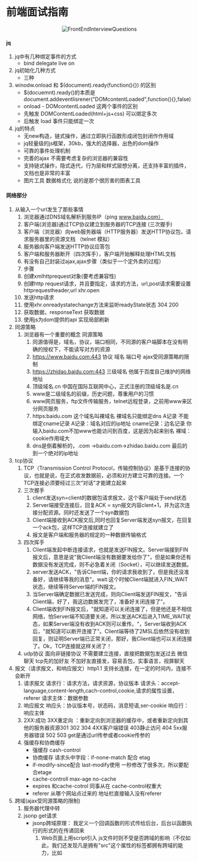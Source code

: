 # 前端面试指南

<!--more-->

<p align="center">
<img alt="FrontEndInterviewQuestions" src="https://github.com/tonyDx/front-end-interview-questions-cn/blob/master/assets/main.png?raw=true">
</p>


#### jq
1. jq中有几种绑定事件的方式
    - bind delegate live on
2. jq初始化几种方式
    - 三种
3. winodw.onload  和 $(document).ready(function(){}) 的区别
    - $(docuemnt).ready()的本质是 document.addeventlisrener("DOMcontentLoaded",function(){},false)
    - onload - DOMcontentLoaded  这两个事件的区别
    - 先触发 DOMContentLoaded(html+js+css)  可以绑定多次
    - 后触发 load 事件只能绑定一次
4. jq的特点
    - 无new构造，链式操作，通过立即执行函数形成闭包封闭作作用域
    - jq轻量级的js框架，30kb，强大的选择器，出色的dom操作
    - 可靠的事件处理机制
    - 完善的ajax 不需要考虑复杂的浏览器的兼容性
    - 支持链式操作，隐式迭代，行为层和样式层想分离，还支持丰富的插件，文档也是非常的丰富
    - 图片工具 数据格式化  说的是那个很厉害的图表工具
####  网络部分
1. 从输入一个url发生了那些事情
    1. 浏览器通过DNS域名解析到服务IP（ping www.baidu.com）
    2. 客户端(浏览器)通过TCP协议建立到服务器的TCP连接  (三次握手)
    3. 客户端（浏览器）向web服务器端（HTTP服务器）发送HTTP协议包，请求服务器里的资源文档 （telnet 模拟）
    4. 服务器向客户端发送HTTP协议应答包
    5. 客户端和服务器断开（四次挥手），客户端开始解释处理HTML文档
    2. 有没有自己封装过ajax,ajax步骤（类似于一个定外卖的过程）
    1. 步骤
    1. 创建xmlhttprequest对象(要考虑兼容性)
    2. 创建http request请求，并且要指定，请求的方法，url,post请求需要设置httprequestheader,url xhr.open
    3. 发送http请求
    4. 使用xhr.onreadystatechange方法来监听readyState状态  304 200
    5. 获取数据，responseText 获取数据
    6. 使用js为dom提供的api 实现局部刷新
3. 同源策略
    1. 浏览器有一个重要的概念 同源策略
       1. 同源值得是，域名，协议，端口相同，不同源的客户端脚本在没有明确的授权下，不能读写对方的资源
       2. https://www.baidu.com:443 协议 域名 端口号  ajax受同源策略的限制
       3. https://zhidao.baidu.com:443  三级域名   他属于百度自己维护的网络地址
       4. 顶级域名.cn 中国在国际互联网中心，正式注册的顶级域名是.cn
       5. www是二级域名的前缀，历史问题，尊重用户的习惯
       6. www网页服务，ftp文件传输服务，telnet远程登录，之前用www来区分网页服务
       7. https:baidu.com 这个域名叫裸域名 裸域名只能绑定dns A记录 不能绑定cname记录
          A记录：域名对应的ip地址
          cname记录：边名记录  你输入baidu.com不加www也能访问到百度，这是因为起来别名
          裸域：cookie作用域大
       8. dns是倒着解析的，.com ->baidu.com->zhidao.baidu.com 最后的到一个绝对的ip地址
4. tcp协议
    1. TCP（Transmission Control Protocol，传输控制协议）是基于连接的协议，也就是说，在正式收发数据前，必须和对方建立可靠的连接。一个TCP连接必须要经过三次“对话”才能建立起来
    2. 三次握手
       1. client发送syn=client的数据包请求报文，这个客户端处于send状态
       2. Server端接受连接后，回复ACK = syn报文内容clent+1，并为这次连接分配资源。同时还发送了一个syn数据包
       3. Client端接收到ACK报文后,同时也回复Server端发送syn报文，在回复一个ack包，这样TCP连接就建立了
       4. 报文是客户端和服务器的规定的一种数据传输格式
    3. 四次挥手
       1. Client端发起中断连接请求，也就是发送FIN报文。Server端接到FIN报文后，意思是说"我Client端没有数据要发给你了"，但是如果你还有数据没有发送完成，则不必急着关闭（Socket），可以继续发送数据。
       2. server发送ACK，"告诉Client端，你的请求我收到了，但是我还没准备好，请继续等我的消息"。wait:这个时候Client端就进入FIN_WAIT状态，继续等待Server端的FIN报文。
       3. 当Server端确定数据已发送完成，则向Client端发送FIN报文，"告诉Client端，好了，我这边数据发完了，准备好关闭连接了"。
       4. Client端收到FIN报文后，"就知道可以关闭连接了，但是他还是不相信网络，怕Server端不知道要关闭，所以发送ACK后进入TIME_WAIT状态，如果Server端没有收到ACK则可以重传。“，Server端收到ACK后，"就知道可以断开连接了"。Client端等待了2MSL后依然没有收到回复，则证明Server端已正常关闭，那好，我Client端也可以关闭连接了。Ok，TCP连接就这样关闭了！
    4. udp协议 面向非链接协议 不需要建立连接，直接把数据包发送过去   微信聊天   tcp先的加好友  不加好友直接发，容易丢包，实事语言，视屏聊天
5. 报文（请求报文，和响应报文）http1.1 支持长连接，在一定的时间内，连接不会断开
   1. 请求报文
      请求行：请求方法，请求资源，协议版本
      请求头：accept-language,content-length,cach-control,cookie,请求的属性设置，referer
      请求主体：数据参数
   2. 响应报文
      响应头：协议版本号，状态码，消息短语,ser-cookie
      响应行：
      响应主体
   3. 2XX:成功
      3XX重定向 ：重新定向到浏览器的缓存中，或者重新定向到其他的服务器资源301 302 304
      4XX客户端错误 403静止访问 404
      5xx服务器错误 502 503  get是通过url传参或者cookie传参的
   4. 强缓存和协商缓存
      - 强缓存  cash-control
      - 协商缓存 请求头中字段：if-none-match 配合 etag
      - if-modify-since配合   last-modify使用 一秒修改了很多次，所以要配合etage
      - cache-controll  max-age  no-cache
      - expires  和cache-cotrol 同事从在   cache-control权重大
      - referer   从哪个网站点过来的   地址栏直接输入没有referer
6. 跨域(ajax受同源策略的限制)
   1. 服务器代理中转
   2. jsonp get请求
      - jsonp跨域原理：
        我定义一个回调函数的形式传给后台，后台以函数执行的形式的在传递回来
        1.  Web页面上用script引入 js文件时则不受是否跨域的影响（不仅如此，我们还发现凡是拥有"src"这个属性的标签都拥有跨域的能力，比如<script>、<img>、<iframe>）
        2. 利用这个特点呢，我们可以动态的创建script标签，跨域加载js文件
        3. 但是我们无法监控通过<script>的src属性是否把数据获取完成，所以我们需要做一个处理。
        4. 提前定义好处理跨域获取数据的函数，如 function doJSON（data）{}。
        5. 用src获取数据的时候添加一个参数cb=‘doJSON’ (服务端会根据参数cb的值返回 对应的内容)
        6. 加载完成之后，执行回调函数，并且把要获取的数据，作为参数传入回调函数当中
        7. 总之就是利用了函数不调用不执行的特点
   3. document.domain(针对基础域名相同的情况tj.58.com,bj.58.com)
   4. cros跨域  服务端进行设置
      - Access-control-Allow-Origin 跨域资源共享
   5. ifream 跨域  做广告 tab切换，在线编辑器（w3c亲知试一试）异步的获取的
      - 阻塞页面，动态的添加ifream标签
      - 解决跨域问题  借助一些手段来实现跨域
        - 借助hash loaction.hash  来实现跨域   取值的时候要借助定时器  只能是父向子页面传递
        - window.name  直接把name刻在了窗口上，只要窗口不关闭 就能实现 子向父巧妙跨域
        - 不同源，不能获取到当前window,想办法变同源
        - 具体过程就是 子现在window.name上 写上要传的值
        - 父判断iframe加载完成之后 改变iframe的src属性 派个人过去看看  完后再告诉自己 两口子吵架的一个过程
        - 通过 iframe.contentWinndow获取到这个值
7. cookie
    1. http协议是一种无状态协议，所以需要一种跟踪用户的会话技术，cooike横空出世
       - HTTP协议是无状态的协议。一旦数据交换完毕，客户端与服务器端的连接就会关闭，再次交换数据需要建立新的连接。这就意味着服务器无法从连接上跟踪会话。
    2. cookie服务器端生成，客户端设置，下次请求的时候带上，cookie的大小是有限制的4k，cookie受同源策略的限制
       - form email  承载用户信息http请求头首部
       - user-agent
       - referer
       - 客户端的ip地址 tcp连接可以获取到ip地址，tcp连接的另一头，ip地址标记的是机器，不是用户，ip地址不稳定，
         - 还有处于安全的考虑，把真是的ip地址伪装。
       - 用户登录  每个网站都需要注册登录的流程
       - 胖url 在url上 网站给我随机分配唯一标识  对服务器产生额外的负载，不能共享，声明周期页面关闭也不行了
       - cookie 放在本地的一个txt文件 临时cookie 页面关了就销毁了
       - domain key value path expires size
         - 只要在这个域名下子域的都能拿到这个cookie
         - expires 为session 代表这条cookie是临时的
8. json和jsonp分别代表什么？有什么区别
   - json就是一种数据格式，jsonp是一种实现跨域的方式
9. 浏览器缓存手段
10. xss和csrf有啥区别
11. https  = http+加密+认证+完整性保护
   - sever端生成一个公钥和私钥，把公钥给了第三方认证机构ca
   - ca对公钥进行md5加密，生成数字签名，在把数字签名用ca的私钥加密，生成数字证书，把这个证书返回给sever
   - sever拿到证书之后，发送给浏览器
   - 浏览器对数字证书进行验证，首先，浏览器本身会内置ca的公钥，用公钥对数字证书健米，验证这个ca生成的数字证书是否受信任
   - 成功之后，浏览器随机生成对称秘钥，用sever的公钥加密这个对称秘钥，再把加密的对称秘钥传送给sever
   - sever 收到对称秘钥，用自己的私钥进行解密，之后，他们直接的通信就用这个对称秘钥进行加密，来维持通信；
12. 七层网络模型：应用层  ->  计算机设备  tcp http
                 表示层
                 会话层
                 传输层  ->防火墙
                 网络层  ->路由器
                 数据链路层 交换机
                 物理层  -> 网卡
#### css3部分
1. css元素的选择器有哪些

2. 为元素和伪类选择器的区别
   - 元素他是一个真实元素
3. 浏览器渲染过程

4. 浏览器渲染模式 标准模式和怪异模式

5. flex布局，双飞翼布局，三栏布局，圣杯布局

6. css新增了那些api，以及作用
    - 选择器部分

    - 边框部分
       -  边框可以添加背景图片   border-image
       -  border-radius
       -  box-shadow

    - css背景部分
       -  background-origin  背景图片的其实位置 默认从border-box开始
       -  background-clip    padding-box content-box
       -  background-size    cover 覆盖整个区域  contain 按照比例扩大或者缩小图片，放下整个图片 背景图片的大小
       -  background-position (css2)

    - 文本和颜色
       -  text-shadow
       -  文本换行 word-break
       -          white-space  pre保留所有空格
       -  超出打点
        overflow hidden
        white-space:nowrap
        text-overdlow:ellipsis
       -  自定义字体 @font-face font-family
       -  颜色 rgba()
       -  hsl
       -  渐变色 gradient  线性渐变，和径向渐变
       -  transparent  做三角形

    - 盒模型
        - w3c标准盒模型   把所有的html元素都当做一个盒子来处理
          - element空间高度（盒子） = width + padding + border;
          - width 为内容高度。即width不包括padding 和 border
        - ie混杂盒模型   他们都是对元素计算尺寸的模型。但他们的不同是计算的方式不同。
          - 内容高度 （盒子）= width - padding - border
          - 即 设置width的数值就是element 的空间高度，width包含padding 和border
          - box-sizing : border-box/content-box

    - 布局
         - 多列布局
         - flex 布局
         - 响应式布局 媒体查询
           - rem 是css3新增的一个相对单位，相对的是html根元素
           - px 是相对于屏幕分辨率而言的
           - em 相对长度单位，相对于父级文本的字体而言
           - device-width/height 是设备的宽度（如电脑手机的宽度 不是浏览器的宽度）
           - width/height使用documentElement.clientWidth/Height即viewport的值。

    - 像素
        - 物理像素 最大分辨率---设备生产厂商定义的 1920*1080
        - 实际分辨率：自己设置电脑的分辨率
        - css像素 视觉上看到的像素，感官上的像素，浏览器厂商定义的（变化的像素，使用参考像素做一个换算）
        - 设备独立像素：操作系统定义的，和实际分辨率是一比一的关系（上边说的参考像素）
        - 总结：参考像素，根据设备独立像素做了一层调节,css像素根据参考像素进行了调节
        - 设备像素：设备像素比 = 实际分别率/css像素 = 物理像素/实际分辨率 = 物理像素
        - 并不是所有的设备像素比都是一比一的关系 iphone就是2比一的关系
        - 位图像素 图片  300*300为例 每一个像素，就叫一个位图像素
        - window.devicePixelRatio 可以查看设备像素比
        - 普通的分辨率屏幕：一个css像素对应一个位图像素
        - 视网膜屏幕分辨率：一个css像素对应4个位图像素 由于一个位图像素已经是最小比例，不能再分割，就近取色
         多以导致模糊，解决办法，分辨率增加一倍

    - transform 元素过渡的效果 只有开始位置和结束位置的时候用transition ，属性发生变化的时候才触发
    - animation 动画的效果  关注中间的状态 倾向的是一个过程 用animation  设置animation的时候刘触发了
7. 垂直居中有多少种方式
   - 定宽高
   1. position + margin
   - 不定宽高
   2. position + transform:translate(-50%)
   - 子元素居中
   3. flex
   - justify-content:center + align-items:center
8. bfc
####   框架
1. mvc,mvp,mvvm
   - 他们都是常见的软件设计模式，通过分离 关注点  来改改进代码的组织方式
   - 相同点就
    - 是mv(model-view)，mv,不同点Ccontroller,vm(view-model)，p(presenter)
    - 只是为了解决一类问题而总结出的抽象方法，一种架构模式往往使用了多种设计模式。
    - model：于封装  和应用程序的业务逻辑相关的数据  以及 对数据的处理方法
    - view: View作为视图层，主要负责数据的展示
    - 有了 model,和 view 就完成了 --> 数据从模型层到视图层的逻辑
    - 但是对于一个应用程序，他还需要--> 响应用户的操作、同步更新View和Model
      - mvc 这种架构模式引入controller
        - 让它来定义界面和用户输入的响应方式，它连接模型和视图，用于控制应用程序的流程，处理用户的行为和数据上的改变。
        - controller响应view的事件，调用model对外接口，修改数据
        - 一旦Model数据发生变化便通知相关视图进行更新。

        - Model和View之间使用了观察者模式，View事先在此Model上注册，进而观察Model，以便更新在Model上发生改变的数据。

        - controll和view使用了策略模式，---->  实现不同的响应的策略只要用不同的Controller实例替换即可
        -
     -
       1. 可以明显感觉到，MVC模式的业务逻辑主要集中在Controller,
       2. 而前端的View其实已经具备了独立处理用户事件的能力，
       3. 当每个事件都流经Controller时，这层会变得十分臃肿。
       4. 而且MVC中View和Controller一般是一一对应的，
       5. 捆绑起来表示一个组件，视图与控制器间的过于紧密的连接让Controller的复用性成了问题.

    - mvp 中的p横空出世
      - 是MVC模式的改良，由IBM的一个子公司提出的
      - MVP中的View并不能直接使用Model，而是通过为Presenter提供接口，让Presenter去更新Model，再通过观察者模式更新View。
      - MVP模式通过解耦View和Model，完全分离视图和模型使职责划分更加清晰；由于View不依赖Model，可以将View抽离出来做成组件
      - Presenter作为View和Model之间的 "中间人" ，除了基本的业务逻辑外，还有大量代码需要对从
      - View到Model和 从Model到View的数据进行  "手动同步" ，
      - 这样Presenter显得很重，维护起来会比较困难。
    - mvvm
     -  最早微软提出，抄的非常的火，vue,和ag
     -  MVVM把View和Model的同步逻辑自动化了,以前是手动更新
     -  MVVM中的View通过使用模板语法来声明式的将数据渲染进DOM，当ViewModel对Model进行更新的时候，会通过数据绑定更新到View
     - 在MVVM中，View不知道Model的存在，ViewModel和Model也察觉不到View，这种低耦合模式可以使开发过程更加容易，提高应用的可重用性。
     - 在Vue中，使用了双向绑定技术（Two-Way-Data-Binding），就是View的变化能实时让Model发生变化，而Model的变化也能实时更新到View。
     - 数据劫持 (Vue)
     - 发布-订阅模式 (Knockout、Backbone)
     - 脏值检查 (Angular)
     - 通过ES5提供的 Object.defineProperty() 方法来劫持（监控）各属性的 getter 、setter ，并在数据（对象）发生变动时通知订阅者，触发相应的监听回调。并且，由于是在不同的数据上触发同步，可以精确的将变更发送给绑定的视图，而不是对所有的数据都执行一次检测。
     - 要实现Vue中的双向数据绑定，大致可以划分三个模块：Observer、Compile、Watcher
     - Observer 数据监听器 负责对数据对象的所有属性进行监听（数据劫持），监听到数据发生变化后通知订阅者。
     - Compiler 指令解析器 扫描模板，并对指令进行解析，然后绑定指定事件。
     - Watcher 订阅者
     - MV*的目的是把应用程序的数据、业务逻辑和界面这三块解耦，分离关注点，不仅利于团队协作和测试，更有利于维护和管理。业务逻辑不再关心底层数据的读写，而这些数据又以对象的形式呈现给业务逻辑层。从 MVC --> MVP --> MVVM，就像一个打怪升级的过程，它们都是在MVC的基础上随着时代和应用环境的发展衍变而来的。
2. vue 和 react 的区别
   1. 关注点：专注于创造前端的富应用。React与Vue只有骨架，值关注框架本身，其他的功能如路由、状态管理等是 ，框架分离的组件。
   2. 数据绑定：vue双向数据绑定，react没有双向数据绑定。
      - 插值表达式
      - vuejs 给我们提供了一系列的指令，v-on,v-model，v-if(12个指令)
      - 事件处理这一块：通过v-on给元素注册事件，当一个组件被销毁时候所有的事件处理都会自动被删除。你无须担心如何自己清理它们。
      - 计算属性的概念
   3. 组件化和数据流
      - React是单向数据流，数据主要从父节点传递到子节点（通过props）。如果顶层（父级）的某个props改变了，React会重渲染所有的子节点。
      - react中实现组件有两种实现方式，一种是function compomtent方法，另一种是通过ES2015的思想类继承class compontent来实现
      - react组件可以将UI切分成一些的独立的、可复用的部件，这样你就只需专注于构建每一个单独的部件。它可以接收任意的输入值（称之为“props”），并返回一个需要在页面上展示的React元素。
      -  组件之间的通信
         - 父与子之间通props属性进行传递
         - 子与父之间，父组件定义事件，子组件触发父组件中的事件时，通过实参的形式来改变父组件中的数据来通信
         - 组件的生命周期
         contructor->compontenwillmount->render->cpmpontentdidmount
         父组件的props改变->compontentwillreceiveprops 这里不能this.setState({}) ->shouldcompontentupdate->compontentwillupdate->render->compomrentdidmount->compontentunmount
      - 组件系统是 Vue 的另一个重要概念，因为它是一种抽象，允许我们使用小型、独立和通常可复用的组件构建大型应用。
      - 当一个 Vue 实例被创建时，它向 Vue 的响应式系统中加入了其 data 对象中能找到的所有的属性。当这些属性的值发生改变时，视图将会产生“响应”，即匹配更新为新的值。当这些数据改变时，视图会进行重渲染。值得注意的是只有当实例被创建时 data 中存在的属性是响应式的。
      - newVue()->init阶段 beforecreated->这个时候千万不要操作data数据injected和reactivity->created->完成之后->判断实例当中有没有el,option这个选项，有的话->vm.$mount(el)
        ->template,这个选项 有的话解析成一个 template-render  ->beforemount ->render->mounted
      - 后续的钩子函数执行的过程都是需要外部的触发才会执行。比如说有数据的变化，会调用beforeUpdate，然后经过Virtual DOM，最后updated更新完毕。当组件被销毁的时候，它会调用beforeDestory，以及destoryed。
      - 组件之间的通信
        - props 向下，events 向上
    4. 组件之间层级太多的时候，需要状态管理，
       - react flux 和redux
       - 创建action 创建store,创建dispatcher view调用action
       - vue  vuex
       - Mutation 变化
       - Action
       - Module
    5. 渲染性能上
       - react试图渲染   借用一种在内存中描述 DOM 树状态的数据结构   比较计算之后给真实 DOM 打补丁
       - Vue 通过建立一个虚拟 DOM 对真实 DOM 发生的变化保持追踪
    6. 思想
      - Vue 的整体思想是拥抱经典的 Web 技术，并在其上进行扩展。
      - JSX
    7. 服务器端渲染（SSR）
       - 客户端渲染路线：1. 请求一个html -> 2. 服务端返回一个html -> 3. 浏览器下载html里面的js/css文件 -> 4. 等待js文件下载完成 -> 5. 等待js加载并初始化完成 -> 6. js代码终于可以运行，由js代码向后端请求数据( ajax/fetch ) -> 7. 等待后端数据返回 -> 8. react-dom( 客户端 )从无到完整地，把数据渲染为响应页面
      - 服务端渲染路线：1. 请求一个html -> 2. 服务端请求数据( 内网请求快 ) -> 3. 服务器初始渲染（服务端性能好，较快） -> 4. 服务端返回已经有正确内容的页面 -> 5. 客户端请求js/css文件 -> 6. 等待js文件下载完成 -> 7. 等待js加载并初始化完成 -> 8. react-dom( 客户端 )把剩下一部分渲染完成( 内容小，渲染快 )



3. this.setstate() 发生了什么
  - 会触发一次组件的更新过程，从而引发页面的从新绘制 设计react 四个生命周期函数
4. react router原理
   - 控制不同的url 渲染不同的组件
   - 点击链接->改变hash->触发window.onhashchage事件->改变组建中state中的route属性，react state发生改变，自动渲染页面
5. react diff算法
  - diffchildren,diffprops,就是比较节点的增删改查，完后把改变的信息记录到diffinfo中，打补丁到真实的dom 上  深度优先遍历的原则
### 模块化
 1. 什么是模块化
   - 模块化是讲一个复杂的系统拆分成多个模块，方便团队开发
   - 为什么要使用模块化
     - 降低复杂性，降低代码的耦合度，部署方便，提高团队开发效率
   - 模块化的好处
     - 避免命名冲突，减少变量空间污染
     - 更好的分离代码，按需加载
     - 提高代码的可复用性，可维护性
   - AMD依赖前置，提前加载依赖。而CMD就近加载，按需加载。
 2. 什么是前端工程化
   - 工程化是更具业务特点，讲前端开发流程规范化，标准化，这就包括，开发流程，技术选型，代码规范，构建发布等，用于提升前端开发工程师的开发效率，和提升代码质量。也就是上边的这些事情交给工具去处理 如代码规范 可以用eslint，构建发布，用webpack,glup
 3. webpack自动刷新实时预览的原理
   - 当文件内容发生变化的时候，首先重新构建，完后通知webpack-dev-server,sever会在webpack构建出的代码中注入代理客户端，客户端来控制网页的刷新  websocket通信
 3. webpack 工作原理
  - webpack的运行流程是一个串行的过程
    1. 初始化参数，从配置文件中或者shell语句中读取合并参数，得到最终参数
    2. 开始编译，用上一步得到的参数 初始化 compiler对象，加载所有配置的插件，执行对象的run方法开始执行编译
    3. 根据配置文件中的entry 找到所有的入口文件
    4. 从入口文件出发，调用所有配置的loader对模块进行翻译，在找出该模块所依赖的模块，在递归本步骤  一直到所有的入口依赖的文件都经过本步骤的处理
    5. 翻译完所有模块，得到每个模块 被翻译后的最终内容 和 他们之间的关系
    6. 根据关系，组成一个个包含多个模块的chunk, 在将一个个chunk转换成一个个单独文件，加入输出列表中，这是可以修改内容的最后机会
    7. 在确定好输出内容偶，根据配置确定输出路径和文件名，将文件的内容写入系统中
####  js部分
1. js执行机制
   - js一大特点：js是一门单线程的语言，eventloop是js的执行机制
   - 当我们执行一个js脚本的时候
       - macro-task(宏任务)：整体的代码script,settimeout，setinterval,
       - micro-task(微任务)：promise,promise.nextTick
     - 事件循环的顺序是：
       1. 整体的一个script作为宏任务进入主线程，遇到settimeout，将settimeout放到event table中 并且将其回调函数注册后  放到宏任务 event queue
       2. 接着往下执行，遇到promise.then   先放到event table 中，并且将then函数注册后分发到微任务 event queue 中
       3. 当整体的代码作为一个宏任务执行完毕之后，先执行微任务队列当中的任务(一个个拿出来)  eventloop的第一轮循环，一直到 微任务当中的任务执行完毕
       4. 紧接着开始第二轮循环，先从宏任务event queue开始
2. 浏览器的内核有哪些
   - ie       trident
   - 火狐     gecko   干沟
   - opera    以前用的  presto  新版本的用的  blink
   - 谷歌和 Safari   用的webkit   blink

3. 深拷贝怎么实现
   - JSON.parse(JSON.stringify(arr))
   - jq 的 extend
   - 手撕一个
4. 前端代码被压缩，如何找到对应的元素
  - source下找到对应的js脚本，下边会有个{}的按钮，点击可以将js脚本格式化
5.
